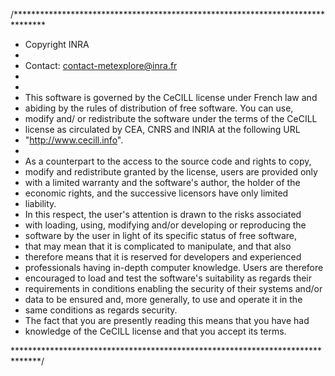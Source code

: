 /*******************************************************************************
 * Copyright INRA
 *
 *  Contact: contact-metexplore@inra.fr
 *
 *
 * This software is governed by the CeCILL license under French law and
 * abiding by the rules of distribution of free software.  You can  use,
 * modify and/ or redistribute the software under the terms of the CeCILL
 * license as circulated by CEA, CNRS and INRIA at the following URL
 * "http://www.cecill.info".
 *
 * As a counterpart to the access to the source code and  rights to copy,
 * modify and redistribute granted by the license, users are provided only
 * with a limited warranty  and the software's author,  the holder of the
 * economic rights,  and the successive licensors  have only  limited
 * liability.
 *  In this respect, the user's attention is drawn to the risks associated
 * with loading,  using,  modifying and/or developing or reproducing the
 * software by the user in light of its specific status of free software,
 * that may mean  that it is complicated to manipulate,  and  that  also
 * therefore means  that it is reserved for developers  and  experienced
 * professionals having in-depth computer knowledge. Users are therefore
 * encouraged to load and test the software's suitability as regards their
 * requirements in conditions enabling the security of their systems and/or
 * data to be ensured and,  more generally, to use and operate it in the
 * same conditions as regards security.
 *  The fact that you are presently reading this means that you have had
 * knowledge of the CeCILL license and that you accept its terms.
 
 ******************************************************************************/
 